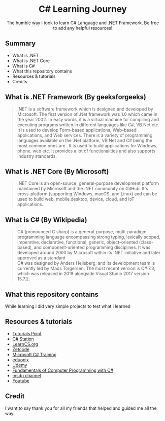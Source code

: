 <h1 align="center">C# Learning Journey</h1>
<p align="center">The humble way i took to learn C# Language and .NET Framework, Be free to add any helpful resources! </p>

<h2>Summary</h2>

* What is .NET
* What is .NET Core
* What is C#
* What this repository contains
* Resources & tutorials
* Credits

## What is .NET Framework (By geeksforgeeks)
> .NET is a software framework which is designed and developed by Microsoft. The first version of .Net framework was 1.0 which came in the year 2002. In easy words, it is a virtual machine for compiling and executing programs written in different languages like C#, VB.Net etc. <br> It is used to develop Form-based applications, Web-based applications, and Web services. There is a variety of programming languages available on the .Net platform, VB.Net and C# being the most common ones are . It is used to build applications for Windows, phone, web etc. It provides a lot of functionalities and also supports industry standards.

## What is .NET Core (By Microsoft)
> .NET Core is an open-source, general-purpose development platform maintained by Microsoft and the .NET community on GitHub. It's cross-platform (supporting Windows, macOS, and Linux) and can be used to build web, mobile,desktop, device, cloud, and IoT applications.

## What is C# (By Wikipedia)
> C# (pronounced C sharp) is a general-purpose, multi-paradigm programming language encompassing strong typing, lexically scoped, imperative, declarative, functional, generic, object-oriented (class-based), and component-oriented programming disciplines. It was developed around 2000 by Microsoft within its .NET initiative and later approved as a standard <br>C# was designed by Anders Hejlsberg, and its development team is currently led by Mads Torgersen. The most recent version is C# 7.3, which was released in 2018 alongside Visual Studio 2017 version 15.7.2.


## What this repository contains
While learning i did very simple projects to test what i learned

## Resources & tutorials
* [Tutorials Point](http://www.tutorialspoint.com/csharp/index.htm)                 
* [C# Station](http://www.csharp-station.com/tutorial.aspx)
* [LearnCS.org](http://learncs.org/)
* [Zetcode](http://zetcode.com/lang/csharp/)
* [Microsoft C# Training](https://www.microsoftvirtualacademy.com/en-US/training-courses/c-fundamentals-for-absolute-beginners-8295)     
* [eduonix](http://www.eduonix.com/courses/Software-Development/Learn-C-Sharp-Programming-From-Scratch)
* [Udemy](https://www.udemy.com/courses/search/?ref=home&q=C%23)
* [Fundamentals of Computer Programming with C#](http://www.introprogramming.info/)
* [msdn channel ](https://mva.microsoft.com/en-us/training-courses/c-fundamentals-for-absolute-beginners-16169)
* [Youtube](https://www.youtube.com/watch?v=GhQdlIFylQ8)

## Credit 
I want to say thank you for all my friends that helped and guided me all the way.
